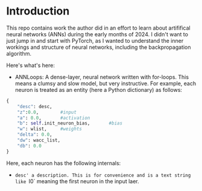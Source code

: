 # Introduction

This repo contains work the author did in an effort to learn about artififical neural networks (ANNs) during the early months of 2024. I didn't want to just jump in and start with PyTorch, as I wanted to understand the inner workings and structure of neural networks, including the backpropagation algorithm.

Here's what's here:

* ANNLoops: A dense-layer, neural network written with for-loops. This means a clumsy and slow model, but very instructive. For example, each neuron is treated as an entity (here a Python dictionary) as follows:

```python
{
    "desc": desc,
    "z":0.0,        #input
    "a": 0.0,       #activation
    "b": self.init_neuron_bias,       #bias
    "w": wlist,     #weights
    "delta": 0.0,
    "dw": wacc_list,
    "db": 0.0
}
```

Here, each neuron has the following internals:

* `desc' a description. This is for convenience and is a text string like `I0` meaning the first neuron in the input laer.